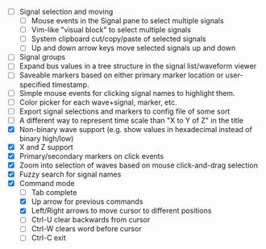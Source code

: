 - [ ] Signal selection and moving
  - [ ] Mouse events in the Signal pane to select multiple signals
  - [ ] Vim-like "visual block" to select multiple signals
  - [ ] System clipboard cut/copy/paste of selected signals
  - [ ] Up and down arrow keys move selected signals up and down
- [ ] Signal groups
- [ ] Expand bus values in a tree structure in the signal list/waveform viewer
- [ ] Saveable markers based on either primary marker location or user-specified timestamp.
- [ ] Simple mouse events for clicking signal names to highlight them.
- [ ] Color picker for each wave+signal, marker, etc.
- [ ] Export signal selections and markers to config file of some sort
- [ ] A different way to represent time scale than "X to Y of Z" in the title
- [x] Non-binary wave support (e.g. show values in hexadecimal instead of binary high/low)
- [x] X and Z support
- [x] Primary/secondary markers on click events
- [x] Zoom into selection of waves based on mouse click-and-drag selection
- [x] Fuzzy search for signal names
- [x] Command mode
  - [ ] Tab complete
  - [x] Up arrow for previous commands
  - [x] Left/Right arrows to move cursor to different positions
  - [ ] Ctrl-U clear backwards from cursor
  - [ ] Ctrl-W clears word before cursor
  - [ ] Ctrl-C exit
